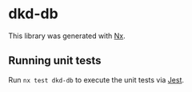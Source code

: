 # dkd-db

This library was generated with [Nx](https://nx.dev).

## Running unit tests

Run `nx test dkd-db` to execute the unit tests via [Jest](https://jestjs.io).
